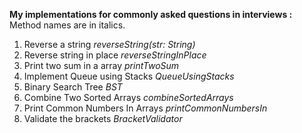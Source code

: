 <b>My implementations for commonly asked questions in interviews :</b> Method names are in italics.<br>
1. Reverse a string <i>reverseString(str: String)</i>
2. Reverse string in place <i>reverseStringInPlace</i>
3. Print two sum in a array <i>printTwoSum</i>
4. Implement Queue using Stacks <i>QueueUsingStacks</i>
5. Binary Search Tree <i>BST</i>
6. Combine Two Sorted Arrays <i>combineSortedArrays</i>
7. Print Common Numbers In Arrays <i>printCommonNumbersIn</i>
8. Validate the brackets <i>BracketValidator</i>

